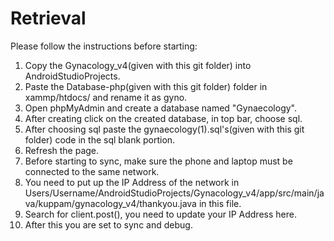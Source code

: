 # Retrieval
Please follow the instructions before starting:

1. Copy the Gynacology_v4(given with this git folder) into AndroidStudioProjects.
2. Paste the Database-php(given with this git folder) folder in xammp/htdocs/ and rename it as gyno.
3. Open phpMyAdmin and create a database named "Gynaecology".
4. After creating click on the created database, in top bar, choose sql.
5. After choosing sql paste the gynaecology(1).sql's(given with this git folder) code in the sql blank portion.
6. Refresh the page.
7. Before starting to sync, make sure the phone and laptop must be connected to the same network.
8. You need to put up the IP Address of the network in Users/Username/AndroidStudioProjects/Gynacology_v4/app/src/main/java/kuppam/gynacology_v4/thankyou.java in this file.
9. Search for client.post(), you need to update your IP Address here.
10. After this you are set to sync and debug. 
